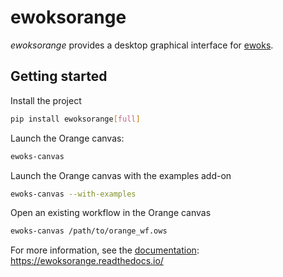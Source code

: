# ewoksorange

_ewoksorange_ provides a desktop graphical interface for [ewoks](https://ewoks.readthedocs.io/).

## Getting started

Install the project

```bash
pip install ewoksorange[full]
```

Launch the Orange canvas:

```bash
ewoks-canvas
```

Launch the Orange canvas with the examples add-on

```bash
ewoks-canvas --with-examples
```

Open an existing workflow in the Orange canvas

```bash
ewoks-canvas /path/to/orange_wf.ows
```

For more information, see the [documentation](https://ewoksorange.readthedocs.io/): https://ewoksorange.readthedocs.io/
